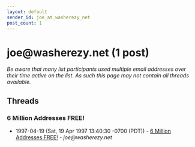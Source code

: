 ```yaml
---
layout: default
sender_id: joe_at_washerezy_net
post_count: 1
---
```


# joe<span>@</span>washerezy.net (1 post)

_Be aware that many list participants used multiple email addresses over their time active on the list. As such this page may not contain all threads available._

## Threads

### 6 Million Addresses FREE!
+ 1997-04-19 (Sat, 19 Apr 1997 13:40:30 -0700 (PDT)) - [6 Million Addresses FREE!](/archive/1997/04/ce295f3689197330906864e510d36325e061470af97cf0c31f54fe96afb95455) - _joe@washerezy.net_

